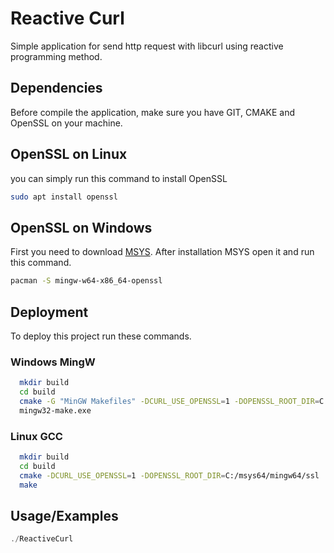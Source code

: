 
# Reactive Curl

Simple application for send http request with libcurl using reactive programming method. 




## Dependencies

Before compile the application, make sure you have GIT, CMAKE and OpenSSL on your machine.

## OpenSSL on Linux
you can simply run this command to install OpenSSL
```bash
sudo apt install openssl
```
## OpenSSL on Windows
First you need to download [MSYS](https://github.com/msys2/msys2-installer/releases/download/2022-06-03/msys2-x86_64-20220603.exe).
After installation MSYS open it and run this command.
```bash
pacman -S mingw-w64-x86_64-openssl
```
## Deployment

To deploy this project run these commands.

### Windows MingW
```bash
  mkdir build
  cd build
  cmake -G "MinGW Makefiles" -DCURL_USE_OPENSSL=1 -DOPENSSL_ROOT_DIR=C:/msys64/mingw64/ssl ..
  mingw32-make.exe
```
### Linux GCC
```bash
  mkdir build
  cd build
  cmake -DCURL_USE_OPENSSL=1 -DOPENSSL_ROOT_DIR=C:/msys64/mingw64/ssl ..
  make
```
## Usage/Examples

```javascript
./ReactiveCurl
```

